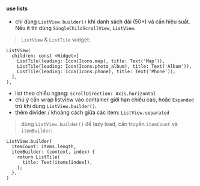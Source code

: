 #### use lists

- chỉ dùng `ListView.builder()` khi danh sách dài (50+) và cần hiệu suất. Nếu ít thì dùng `SingleChildScrollView`, `ListView`.

> `ListView` & `ListTile` widget:

```
ListView(
  children: const <Widget>[
    ListTile(leading: Icon(Icons.map), title: Text('Map')),
    ListTile(leading: Icon(Icons.photo_album), title: Text('Album')),
    ListTile(leading: Icon(Icons.phone), title: Text('Phone')),
  ],
),
```

- list theo chiều ngang: `scrollDirection: Axis.horizontal`
- chú ý cần wrap listview vào container giới hạn chiều cao, hoặc `Expanded` trừ khi dùng `ListView.builder()`.
- thêm divider / khoảng cách giữa các item: `ListView.separated`

> dùng `ListView.builder()` để lazy load, cần truyền `itemCount` và `itemBuilder`:

```
ListView.builder(
  itemCount: items.length,
  itemBuilder: (context, index) {
    return ListTile(
      title: Text(items[index]),
    );
  },
)
```

